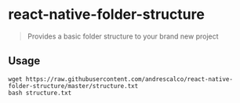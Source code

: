 # react-native-folder-structure
> Provides a basic folder structure to your brand new project

## Usage

```
wget https://raw.githubusercontent.com/andrescalco/react-native-folder-structure/master/structure.txt
bash structure.txt
```
